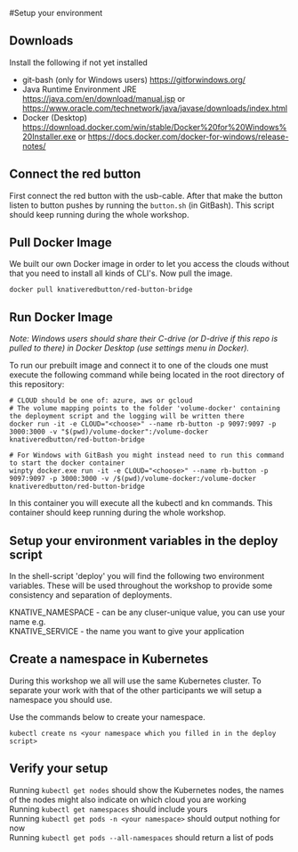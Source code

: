 #Setup your environment

## Downloads
Install the following if not yet installed 
- git-bash (only for Windows users) https://gitforwindows.org/   
- Java Runtime Environment JRE https://java.com/en/download/manual.jsp or https://www.oracle.com/technetwork/java/javase/downloads/index.html
- Docker (Desktop) https://download.docker.com/win/stable/Docker%20for%20Windows%20Installer.exe or https://docs.docker.com/docker-for-windows/release-notes/

## Connect the red button
First connect the red button with the usb-cable. After that make the button listen to button pushes by running the `button.sh` (in GitBash). This script should keep running during the whole workshop.

## Pull Docker Image
We built our own Docker image in order to let you access the clouds without that you need to install all kinds of CLI's. Now pull the image.
```
docker pull knativeredbutton/red-button-bridge
```

## Run Docker Image
_Note: Windows users should share their C-drive (or D-drive if this repo is pulled to there) in Docker Desktop (use settings menu in Docker)._

To run our prebuilt image and connect it to one of the clouds one must execute the following command while being located in the root directory of this repository:
```
# CLOUD should be one of: azure, aws or gcloud
# The volume mapping points to the folder 'volume-docker' containing the deployment script and the logging will be written there
docker run -it -e CLOUD="<choose>" --name rb-button -p 9097:9097 -p 3000:3000 -v "$(pwd)/volume-docker":/volume-docker knativeredbutton/red-button-bridge

# For Windows with GitBash you might instead need to run this command to start the docker container
winpty docker.exe run -it -e CLOUD="<choose>" --name rb-button -p 9097:9097 -p 3000:3000 -v /$(pwd)/volume-docker:/volume-docker knativeredbutton/red-button-bridge
```
In this container you will execute all the kubectl and kn commands. This container should keep running during the whole workshop.

## Setup your environment variables in the deploy script
In the shell-script 'deploy' you will find the following two environment variables. These will be used throughout the workshop to provide some consistency and separation of deployments. 

KNATIVE_NAMESPACE - can be any cluser-unique value, you can use your name e.g. \
KNATIVE_SERVICE - the name you want to give your application

## Create a namespace in Kubernetes
During this workshop we all will use the same Kubernetes cluster. To  separate your work with that of the other participants we will setup a namespace you should use. 

Use the commands below to create your namespace.

```
kubectl create ns <your namespace which you filled in in the deploy script>
```

## Verify your setup
Running `kubectl get nodes` should show the Kubernetes nodes, the names of the nodes might also indicate on which cloud you are working \
Running `kubectl get namespaces` should include yours \
Running `kubectl get pods -n <your namespace>` should output nothing for now \
Running `kubectl get pods --all-namespaces` should return a list of pods